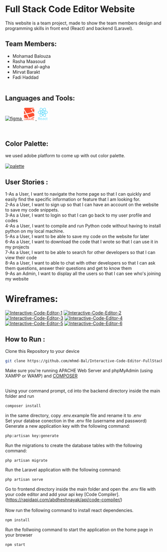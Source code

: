 # Full Stack Code Editor Website</br>

This website is a team project, made to show the team members design and programming skills in front end (React) and backend (Laravel).<br>
## Team Members:</br>

-  Mohamad Balouza</br>
-  Rasha Maasoud</br>
-  Mohamad al-agha</br>
-  Mirvat Barakt</br>
-  Fadi Haddad</br></br>
## Languages and Tools:

<p align="left"> <a href="https://www.figma.com/" target="_blank" rel="noreferrer"> <img src="https://www.vectorlogo.zone/logos/figma/figma-icon.svg" alt="figma" width="40" height="40"/> </a> <a href="https://laravel.com/" target="_blank" rel="noreferrer"> <img src="https://raw.githubusercontent.com/devicons/devicon/master/icons/laravel/laravel-plain-wordmark.svg" alt="laravel" width="40" height="40"/> </a> <a href="https://reactjs.org/" target="_blank" rel="noreferrer"> <img src="https://raw.githubusercontent.com/devicons/devicon/master/icons/react/react-original-wordmark.svg" alt="react" width="40" height="40"/> </a> </p></br>

## Color Palette: 

we used adobe platform to come up with out color palette.</br></br>
<a href="https://ibb.co/0qRnCtR"><img src="https://i.ibb.co/qB3DN53/palette.png" alt="palette" border="0"></a></br>

## User Stories :</br>

1-As a User, I want to navigate the home page so that I can quickly and easily find the specific information or feature that I am looking for.</br>
2-As a User, I want to sign up so that I can have an account on the website to save my code snippets.<br>
3-As a User, I want to login so that I can go back to my user profile and codes</br>
4-As a User, I want to compile and run Python code without having to install python on my local machine.</br>
5-As a User, I want to be able to save my code on the website for later</br>
6-As a User, I want to download the code that I wrote so that I can use it in my projects</br>
7-As a User, I want to be able to search for other developers so that I can view their code</br>
8-As a User, I want to able to chat with other developers so that I can ask them questions, answer their questions and get to know them</br>
9-As an Admin, I want to display all the users so that I can see who's joining my website</br>

# Wireframes:

<a href="https://ibb.co/vvCVwJ5"><img src="https://i.ibb.co/k6V5Hhn/Interactive-Code-Editor-1.jpg" alt="Interactive-Code-Editor-1" border="0"></a>
<a href="https://ibb.co/9yqd6M1"><img src="https://i.ibb.co/0YfzTw6/Interactive-Code-Editor-2.jpg" alt="Interactive-Code-Editor-2" border="0"></a>
<a href="https://ibb.co/5xzbQZz"><img src="https://i.ibb.co/XkdcnHd/Interactive-Code-Editor-3.jpg" alt="Interactive-Code-Editor-3" border="0"></a>
<a href="https://ibb.co/VYwQ04M"><img src="https://i.ibb.co/gZ4PbKt/Interactive-Code-Editor-4.jpg" alt="Interactive-Code-Editor-4" border="0"></a>
<a href="https://ibb.co/Vg33k1z"><img src="https://i.ibb.co/zXNNtMB/Interactive-Code-Editor-5.jpg" alt="Interactive-Code-Editor-5" border="0"></a>
<a href="https://ibb.co/ZXqygNJ"><img src="https://i.ibb.co/bmcpv73/Interactive-Code-Editor-6.jpg" alt="Interactive-Code-Editor-6" border="0"></a></br>
## How to Run :</br>

Clone this Repository to your device</br>
```bash
git clone https://github.com/mhmd-Bal/Interactive-Code-Editor-FullStack-Website.git
```
Make sure you're running APACHE Web Server and phpMyAdmin (using XAMPP or WAMP) and [COMPOSER](https://getcomposer.org/download/)</br></br>

Using your command prompt, cd into the backend directory inside the main folder and run</br>
```bash
composer install
```
in the same directory, copy .env.example file and rename it to .env</br>
Set your databse conection in the .env file (username and password)</br>
Generate a new application key with the following command:
```bash
php:artisan key:generate
```
Run the migrations to create the database tables with the following command:
```bash
php artisan migrate
```
Run the Laravel application with the following command:
```bash
php artisan serve
```
Go to frontend directory inside the main folder and open the .env file with your code editor and add your api key [Code Compiler].(https://rapidapi.com/abdheshnayak/api/code-compiler/) </br></br>
Now run the following command to install react dependencies.</br>
```bash
npm install
```
Run the follwoing command to start the application on the home page in your browser
```bash
npm start
```


